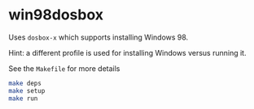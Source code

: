 # win98dosbox

Uses `dosbox-x` which supports installing Windows 98.

Hint: a different profile is used for installing Windows versus running it.

See the `Makefile` for more details

```bash
make deps
make setup
make run
```